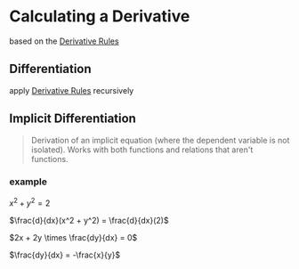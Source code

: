 # Calculating a Derivative

based on the [Derivative Rules](Derivative%20Rules%200d7442b53d47460f98161b1c7fc77f81.md)

## Differentiation

apply [Derivative Rules](Derivative%20Rules%200d7442b53d47460f98161b1c7fc77f81.md) recursively

## Implicit Differentiation

> Derivation of an implicit equation (where the dependent variable is not isolated). Works with both functions and relations that aren't functions.
> 

### example

$x^2 + y^2 = 2$

$\frac{d}{dx}(x^2 + y^2) = \frac{d}{dx}(2)$

$2x + 2y \times \frac{dy}{dx} = 0$

$\frac{dy}{dx} = -\frac{x}{y}$